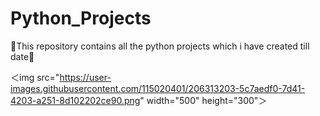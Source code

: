 # Python_Projects
🐍This repository contains all the python projects which i have created till date🐍

＜img src="https://user-images.githubusercontent.com/115020401/206313203-5c7aedf0-7d41-4203-a251-8d102202ce90.png" width="500" height="300"＞

